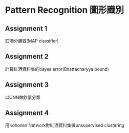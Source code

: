 # Pattern Recognition 圖形識別

## Assignment 1
紅酒分類器(MAP classifier)

## Assignment 2
計算紅酒資料集的bayes error(Bhattacharyya bound)

## Assignment 3
以CNN做鈔票分類

## Assignment 4
用Kohonen Network對紅酒資料集做unsupervised clustering
